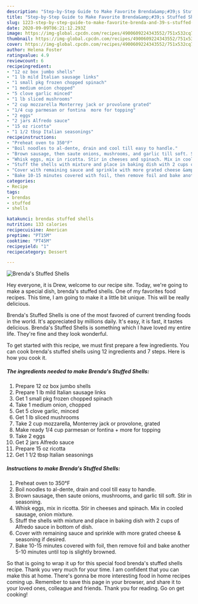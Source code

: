 ```yaml
---
description: "Step-by-Step Guide to Make Favorite Brenda&amp;#39;s Stuffed Shells"
title: "Step-by-Step Guide to Make Favorite Brenda&amp;#39;s Stuffed Shells"
slug: 1223-step-by-step-guide-to-make-favorite-brenda-and-39-s-stuffed-shells
date: 2020-09-09T06:21:12.293Z
image: https://img-global.cpcdn.com/recipes/4900609224343552/751x532cq70/brendas-stuffed-shells-recipe-main-photo.jpg
thumbnail: https://img-global.cpcdn.com/recipes/4900609224343552/751x532cq70/brendas-stuffed-shells-recipe-main-photo.jpg
cover: https://img-global.cpcdn.com/recipes/4900609224343552/751x532cq70/brendas-stuffed-shells-recipe-main-photo.jpg
author: Helena Foster
ratingvalue: 4.9
reviewcount: 6
recipeingredient:
- "12 oz box jumbo shells"
- "1 lb mild Italian sausage links"
- "1 small pkg frozen chopped spinach"
- "1 medium onion chopped"
- "5 clove garlic minced"
- "1 lb sliced mushrooms"
- "2 cup mozzarella Monterrey jack or provolone grated"
- "1/4 cup parmesan or fontina  more for topping"
- "2 eggs"
- "2 jars Alfredo sauce"
- "15 oz ricotta"
- "1 1/2 tbsp Italian seasonings"
recipeinstructions:
- "Preheat oven to 350°F"
- "Boil noodles to al-dente, drain and cool till easy to handle."
- "Brown sausage, then saute onions, mushrooms, and garlic till soft. Stir in seasoning."
- "Whisk eggs, mix in ricotta. Stir in cheeses and spinach. Mix in cooled sausage, onion mixture."
- "Stuff the shells with mixture and place in baking dish with 2 cups of Alfredo sauce in bottom of dish."
- "Cover with remaining sauce and sprinkle with more grated cheese &amp; seasoning if desired."
- "Bake 10-15 minutes covered with foil, then remove foil and bake another 5-10 minutes until top is slightly browned."
categories:
- Recipe
tags:
- brendas
- stuffed
- shells

katakunci: brendas stuffed shells 
nutrition: 133 calories
recipecuisine: American
preptime: "PT15M"
cooktime: "PT45M"
recipeyield: "1"
recipecategory: Dessert

---
```



![Brenda&#39;s Stuffed Shells](https://img-global.cpcdn.com/recipes/4900609224343552/751x532cq70/brendas-stuffed-shells-recipe-main-photo.jpg)

Hey everyone, it is Drew, welcome to our recipe site. Today, we're going to make a special dish, brenda&#39;s stuffed shells. One of my favorites food recipes. This time, I am going to make it a little bit unique. This will be really delicious.

Brenda&#39;s Stuffed Shells is one of the most favored of current trending foods in the world. It's appreciated by millions daily. It's easy, it is fast, it tastes delicious. Brenda&#39;s Stuffed Shells is something which I have loved my entire life. They're fine and they look wonderful.




To get started with this recipe, we must first prepare a few ingredients. You can cook brenda&#39;s stuffed shells using 12 ingredients and 7 steps. Here is how you cook it.

<!--inarticleads1-->

##### The ingredients needed to make Brenda&#39;s Stuffed Shells:

1. Prepare 12 oz box jumbo shells
1. Prepare 1 lb mild Italian sausage links
1. Get 1 small pkg frozen chopped spinach
1. Take 1 medium onion, chopped
1. Get 5 clove garlic, minced
1. Get 1 lb sliced mushrooms
1. Take 2 cup mozzarella, Monterrey jack or provolone, grated
1. Make ready 1/4 cup parmesan or fontina + more for topping
1. Take 2 eggs
1. Get 2 jars Alfredo sauce
1. Prepare 15 oz ricotta
1. Get 1 1/2 tbsp Italian seasonings




<!--inarticleads2-->

##### Instructions to make Brenda&#39;s Stuffed Shells:

1. Preheat oven to 350°F
1. Boil noodles to al-dente, drain and cool till easy to handle.
1. Brown sausage, then saute onions, mushrooms, and garlic till soft. Stir in seasoning.
1. Whisk eggs, mix in ricotta. Stir in cheeses and spinach. Mix in cooled sausage, onion mixture.
1. Stuff the shells with mixture and place in baking dish with 2 cups of Alfredo sauce in bottom of dish.
1. Cover with remaining sauce and sprinkle with more grated cheese &amp; seasoning if desired.
1. Bake 10-15 minutes covered with foil, then remove foil and bake another 5-10 minutes until top is slightly browned.




So that is going to wrap it up for this special food brenda&#39;s stuffed shells recipe. Thank you very much for your time. I am confident that you can make this at home. There's gonna be more interesting food in home recipes coming up. Remember to save this page in your browser, and share it to your loved ones, colleague and friends. Thank you for reading. Go on get cooking!
